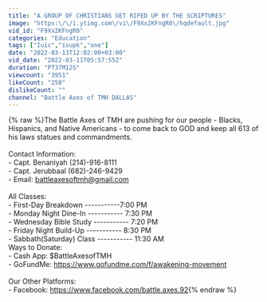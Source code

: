 ```yaml
---
title: "A GROUP OF CHRISTIANS GET RIPED UP BY THE SCRIPTURES"
image: "https:\/\/i.ytimg.com\/vi\/F9Xx2KFngR0\/hqdefault.jpg"
vid_id: "F9Xx2KFngR0"
categories: "Education"
tags: ["Iuic","isupk","one"]
date: "2022-03-13T12:02:00+03:00"
vid_date: "2022-03-11T05:57:55Z"
duration: "PT37M12S"
viewcount: "3951"
likeCount: "250"
dislikeCount: ""
channel: "Battle Axes of TMH DALLAS"
---
```

{% raw %}The Battle Axes of TMH are pushing for our people - Blacks, Hispanics, and Native Americans - to come back to GOD and keep all 613 of his laws statues and commandments.<br /><br />Contact Information:<br />    - Capt. Benaniyah (214)-916-8111<br />    - Capt. Jerubbaal (682)-246-9429<br />    - Email: battleaxesoftmh@gmail.com<br />                    <br />All Classes:<br />    - First-Day Breakdown             -----------7:00 PM<br />    - Monday Night Dine-In           ----------- 7:30 PM<br />    - Wednesday Bible Study        ----------- 7:20 PM<br />    - Friday Night Build-Up            ----------- 8:30 PM<br />    - Sabbath(Saturday) Class     ----------- 11:30 AM<br />Ways to Donate:<br />    - Cash App: $BattleAxesofTMH<br />    - GoFundMe: <a rel="nofollow" target="blank" href="https://www.gofundme.com/f/awakening-movement">https://www.gofundme.com/f/awakening-movement</a><br /><br />Our Other Platforms:<br />     - Facebook: <a rel="nofollow" target="blank" href="https://www.facebook.com/battle.axes.92">https://www.facebook.com/battle.axes.92</a>{% endraw %}
